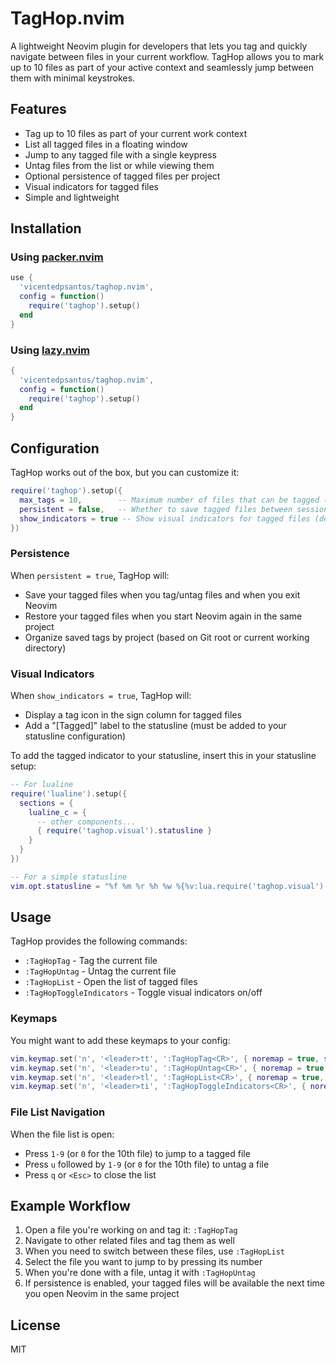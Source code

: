 # TagHop.nvim

A lightweight Neovim plugin for developers that lets you tag and quickly navigate between files in your current workflow. TagHop allows you to mark up to 10 files as part of your active context and seamlessly jump between them with minimal keystrokes.

## Features

- Tag up to 10 files as part of your current work context
- List all tagged files in a floating window
- Jump to any tagged file with a single keypress
- Untag files from the list or while viewing them
- Optional persistence of tagged files per project
- Visual indicators for tagged files
- Simple and lightweight

## Installation

### Using [packer.nvim](https://github.com/wbthomason/packer.nvim)

```lua
use {
  'vicentedpsantos/taghop.nvim',
  config = function()
    require('taghop').setup()
  end
}
```

### Using [lazy.nvim](https://github.com/folke/lazy.nvim)

```lua
{
  'vicentedpsantos/taghop.nvim',
  config = function()
    require('taghop').setup()
  end
}
```

## Configuration

TagHop works out of the box, but you can customize it:

```lua
require('taghop').setup({
  max_tags = 10,        -- Maximum number of files that can be tagged (default: 10)
  persistent = false,   -- Whether to save tagged files between sessions (default: false)
  show_indicators = true -- Show visual indicators for tagged files (default: true)
})
```

### Persistence

When `persistent = true`, TagHop will:
- Save your tagged files when you tag/untag files and when you exit Neovim
- Restore your tagged files when you start Neovim again in the same project
- Organize saved tags by project (based on Git root or current working directory)

### Visual Indicators

When `show_indicators = true`, TagHop will:
- Display a tag icon in the sign column for tagged files
- Add a "[Tagged]" label to the statusline (must be added to your statusline configuration)

To add the tagged indicator to your statusline, insert this in your statusline setup:

```lua
-- For lualine
require('lualine').setup({
  sections = {
    lualine_c = {
      -- other components...
      { require('taghop.visual').statusline }
    }
  }
})

-- For a simple statusline
vim.opt.statusline = "%f %m %r %h %w %{%v:lua.require('taghop.visual').statusline()%} %= %l,%c %P"
```

## Usage

TagHop provides the following commands:

- `:TagHopTag` - Tag the current file
- `:TagHopUntag` - Untag the current file
- `:TagHopList` - Open the list of tagged files
- `:TagHopToggleIndicators` - Toggle visual indicators on/off

### Keymaps

You might want to add these keymaps to your config:

```lua
vim.keymap.set('n', '<leader>tt', ':TagHopTag<CR>', { noremap = true, silent = true })
vim.keymap.set('n', '<leader>tu', ':TagHopUntag<CR>', { noremap = true, silent = true })
vim.keymap.set('n', '<leader>tl', ':TagHopList<CR>', { noremap = true, silent = true })
vim.keymap.set('n', '<leader>ti', ':TagHopToggleIndicators<CR>', { noremap = true, silent = true })
```

### File List Navigation

When the file list is open:
- Press `1-9` (or `0` for the 10th file) to jump to a tagged file
- Press `u` followed by `1-9` (or `0` for the 10th file) to untag a file
- Press `q` or `<Esc>` to close the list

## Example Workflow

1. Open a file you're working on and tag it: `:TagHopTag`
2. Navigate to other related files and tag them as well
3. When you need to switch between these files, use `:TagHopList`
4. Select the file you want to jump to by pressing its number
5. When you're done with a file, untag it with `:TagHopUntag`
6. If persistence is enabled, your tagged files will be available the next time you open Neovim in the same project

## License

MIT
